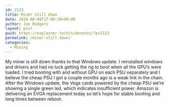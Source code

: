 ```yaml
---
id: 2123
title: Miner still down
date: 2018-06-09T17:00:38+00:00
author: Joe Rodgers
layout: post
guid: https://explainer.tech/sidenotes/?p=2123
permalink: /miner-still-down/
categories:
  - Mining
---
```

My miner is still down thanks to that Windows update. I reinstalled windows and drivers and had no luck getting the rig to boot when all the GPU&#8217;s were loaded. I tried booting with and without GPU on each PSU separately and I believe the cheap PSU I got a couple months ago is a weak link in the chain. After the Windows update, the Vega cards powered by the cheap PSU we&#8217;re showing a single green led, which indicates insufficient power. Amazon is delivering an EVGA replacement today so let&#8217;s hope for stable booting and long times between reboot.
